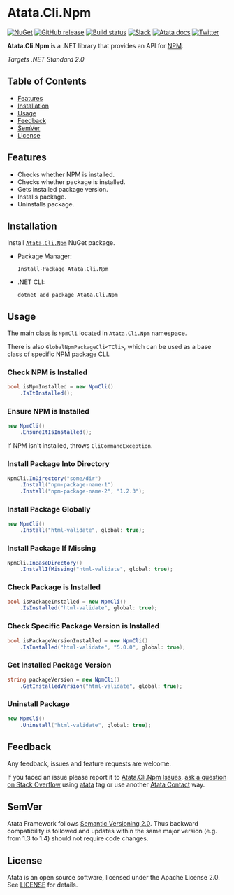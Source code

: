 # Atata.Cli.Npm

[![NuGet](http://img.shields.io/nuget/v/Atata.Cli.Npm.svg?style=flat)](https://www.nuget.org/packages/Atata.Cli.Npm/)
[![GitHub release](https://img.shields.io/github/release/atata-framework/atata-cli-npm.svg)](https://github.com/atata-framework/atata-cli-npm/releases)
[![Build status](https://dev.azure.com/atata-framework/atata-cli-npm/_apis/build/status/atata-cli-npm-ci?branchName=main)](https://dev.azure.com/atata-framework/atata-cli-npm/_build/latest?definitionId=44&branchName=main)
[![Slack](https://img.shields.io/badge/join-Slack-green.svg?colorB=4EB898)](https://join.slack.com/t/atata-framework/shared_invite/zt-5j3lyln7-WD1ZtMDzXBhPm0yXLDBzbA)
[![Atata docs](https://img.shields.io/badge/docs-Atata_Framework-orange.svg)](https://atata.io)
[![Twitter](https://img.shields.io/badge/follow-@AtataFramework-blue.svg)](https://twitter.com/AtataFramework)

**Atata.Cli.Npm** is a .NET library that provides an API for [NPM](https://www.npmjs.com/).

*Targets .NET Standard 2.0*

## Table of Contents

- [Features](#features)
- [Installation](#installation)
- [Usage](#usage)
- [Feedback](#feedback)
- [SemVer](#semver)
- [License](#license)

## Features

- Checks whether NPM is installed.
- Checks whether package is installed.
- Gets installed package version.
- Installs package.
- Uninstalls package.

## Installation

Install [`Atata.Cli.Npm`](https://www.nuget.org/packages/Atata.Cli.Npm/) NuGet package.

- Package Manager:
  ```
  Install-Package Atata.Cli.Npm
  ```

- .NET CLI:
  ```
  dotnet add package Atata.Cli.Npm
  ```

## Usage

The main class is `NpmCli` located in `Atata.Cli.Npm` namespace.

There is also `GlobalNpmPackageCli<TCli>`, which can be used as a base class of specific NPM package CLI.

### Check NPM is Installed

```cs
bool isNpmInstalled = new NpmCli()
    .IsItInstalled();
```

### Ensure NPM is Installed

```cs
new NpmCli()
    .EnsureItIsInstalled();
```

If NPM isn't installed, throws `CliCommandException`.

### Install Package Into Directory

```cs
NpmCli.InDirectory("some/dir")
    .Install("npm-package-name-1")
    .Install("npm-package-name-2", "1.2.3");
```

### Install Package Globally

```cs
new NpmCli()
    .Install("html-validate", global: true);
```

### Install Package If Missing

```cs
NpmCli.InBaseDirectory()
    .InstallIfMissing("html-validate", global: true);
```

### Check Package is Installed

```cs
bool isPackageInstalled = new NpmCli()
    .IsInstalled("html-validate", global: true);
```

### Check Specific Package Version is Installed

```cs
bool isPackageVersionInstalled = new NpmCli()
    .IsInstalled("html-validate", "5.0.0", global: true);
```

### Get Installed Package Version

```cs
string packageVersion = new NpmCli()
    .GetInstalledVersion("html-validate", global: true);
```

### Uninstall Package

```cs
new NpmCli()
    .Uninstall("html-validate", global: true);
```

## Feedback

Any feedback, issues and feature requests are welcome.

If you faced an issue please report it to [Atata.Cli.Npm Issues](https://github.com/atata-framework/atata-cli-npm/issues),
[ask a question on Stack Overflow](https://stackoverflow.com/questions/ask?tags=atata+csharp) using [atata](https://stackoverflow.com/questions/tagged/atata) tag
or use another [Atata Contact](https://atata.io/contact/) way.

## SemVer

Atata Framework follows [Semantic Versioning 2.0](https://semver.org/).
Thus backward compatibility is followed and updates within the same major version
(e.g. from 1.3 to 1.4) should not require code changes.

## License

Atata is an open source software, licensed under the Apache License 2.0.
See [LICENSE](LICENSE) for details.
